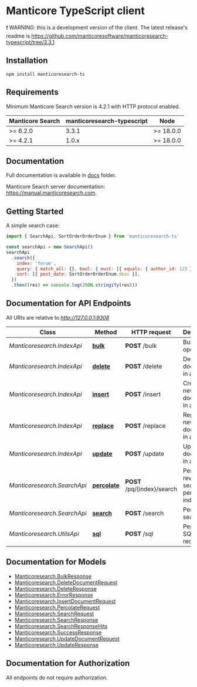 # Manticore TypeScript client

❗ WARNING: this is a development version of the client. The latest release's readme is https://github.com/manticoresoftware/manticoresearch-typescript/tree/3.3.1

## Installation

```shell
npm install manticoresearch-ts
```

## Requirements

Minimum Manticore Search version is 4.2.1 with HTTP protocol enabled.

| Manticore Search  | manticoresearch-typescript   |     Node      |
| ----------------- | ---------------------------- | ------------- |
| >= 6.2.0          | 3.3.1                        | >= 18.0.0     |
| >= 4.2.1          | 1.0.x                        | >= 18.0.0     |


## Documentation

Full documentation is available in  [docs](https://github.com/manticoresoftware/manticoresearch-typescript/tree/master/docs) folder.

Manticore Search server documentation: https://manual.manticoresearch.com.

## Getting Started

A simple search case:

```javascript
import { SearchApi, SortOrderOrderEnum } from 'manticoresearch-ts'

const searchApi = new SearchApi()
searchApi
  .search({
    index: 'forum',
    query: { match_all: {}, bool: { must: [{ equals: { author_id: 123 } }, { in: { forum_id: [1, 3, 7] } }] } },
    sort: [{ post_date: SortOrderOrderEnum.desc }],
  })
  .then((res) => console.log(JSON.stringify(res)))

```

## Documentation for API Endpoints

All URIs are relative to *http://127.0.0.1:9308*

Class | Method | HTTP request | Description
------------ | ------------- | ------------- | -------------
*Manticoresearch.IndexApi* | [**bulk**](docs/IndexApi.md#bulk) | **POST** /bulk | Bulk index operations
*Manticoresearch.IndexApi* | [**delete**](docs/IndexApi.md#delete) | **POST** /delete | Delete a document in an index
*Manticoresearch.IndexApi* | [**insert**](docs/IndexApi.md#insert) | **POST** /insert | Create a new document in an index
*Manticoresearch.IndexApi* | [**replace**](docs/IndexApi.md#replace) | **POST** /replace | Replace new document in an index
*Manticoresearch.IndexApi* | [**update**](docs/IndexApi.md#update) | **POST** /update | Update a document in an index
*Manticoresearch.SearchApi* | [**percolate**](docs/SearchApi.md#percolate) | **POST** /pq/{index}/search | Perform reverse search on a percolate index
*Manticoresearch.SearchApi* | [**search**](docs/SearchApi.md#search) | **POST** /search | Performs a search
*Manticoresearch.UtilsApi* | [**sql**](docs/UtilsApi.md#sql) | **POST** /sql | Perform SQL requests


## Documentation for Models

 - [Manticoresearch.BulkResponse](docs/BulkResponse.md)
 - [Manticoresearch.DeleteDocumentRequest](docs/DeleteDocumentRequest.md)
 - [Manticoresearch.DeleteResponse](docs/DeleteResponse.md)
 - [Manticoresearch.ErrorResponse](docs/ErrorResponse.md)
 - [Manticoresearch.InsertDocumentRequest](docs/InsertDocumentRequest.md)
 - [Manticoresearch.PercolateRequest](docs/PercolateRequest.md)
 - [Manticoresearch.SearchRequest](docs/SearchRequest.md)
 - [Manticoresearch.SearchResponse](docs/SearchResponse.md)
 - [Manticoresearch.SearchResponseHits](docs/SearchResponseHits.md)
 - [Manticoresearch.SuccessResponse](docs/SuccessResponse.md)
 - [Manticoresearch.UpdateDocumentRequest](docs/UpdateDocumentRequest.md)
 - [Manticoresearch.UpdateResponse](docs/UpdateResponse.md)


## Documentation for Authorization

All endpoints do not require authorization.
